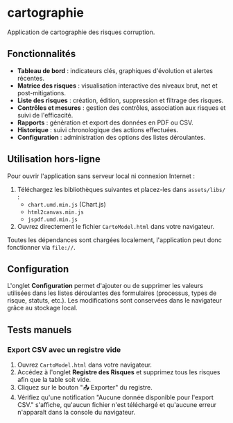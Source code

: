 # cartographie

Application de cartographie des risques corruption.

## Fonctionnalités

- **Tableau de bord** : indicateurs clés, graphiques d'évolution et alertes récentes.
- **Matrice des risques** : visualisation interactive des niveaux brut, net et post-mitigations.
- **Liste des risques** : création, édition, suppression et filtrage des risques.
- **Contrôles et mesures** : gestion des contrôles, association aux risques et suivi de l'efficacité.
- **Rapports** : génération et export des données en PDF ou CSV.
- **Historique** : suivi chronologique des actions effectuées.
- **Configuration** : administration des options des listes déroulantes.

## Utilisation hors-ligne

Pour ouvrir l'application sans serveur local ni connexion Internet :

1. Téléchargez les bibliothèques suivantes et placez-les dans `assets/libs/` :
   - `chart.umd.min.js` (Chart.js)
   - `html2canvas.min.js`
   - `jspdf.umd.min.js`
2. Ouvrez directement le fichier `CartoModel.html` dans votre navigateur.

Toutes les dépendances sont chargées localement, l'application peut donc fonctionner via `file://`.

## Configuration

L'onglet **Configuration** permet d'ajouter ou de supprimer les valeurs utilisées dans les listes déroulantes des formulaires (processus, types de risque, statuts, etc.). Les modifications sont conservées dans le navigateur grâce au stockage local.

## Tests manuels

### Export CSV avec un registre vide

1. Ouvrez `CartoModel.html` dans votre navigateur.
2. Accédez à l'onglet **Registre des Risques** et supprimez tous les risques afin que la table soit vide.
3. Cliquez sur le bouton "📤 Exporter" du registre.
4. Vérifiez qu'une notification "Aucune donnée disponible pour l'export CSV." s'affiche, qu'aucun fichier n'est téléchargé et qu'aucune erreur n'apparaît dans la console du navigateur.
